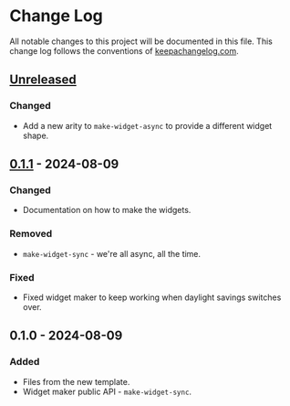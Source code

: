 # Change Log
All notable changes to this project will be documented in this file. This change log follows the conventions of [keepachangelog.com](http://keepachangelog.com/).

## [Unreleased]
### Changed
- Add a new arity to `make-widget-async` to provide a different widget shape.

## [0.1.1] - 2024-08-09
### Changed
- Documentation on how to make the widgets.

### Removed
- `make-widget-sync` - we're all async, all the time.

### Fixed
- Fixed widget maker to keep working when daylight savings switches over.

## 0.1.0 - 2024-08-09
### Added
- Files from the new template.
- Widget maker public API - `make-widget-sync`.

[Unreleased]: https://sourcehost.site/your-name/lsp-stuff/compare/0.1.1...HEAD
[0.1.1]: https://sourcehost.site/your-name/lsp-stuff/compare/0.1.0...0.1.1
